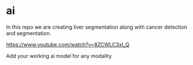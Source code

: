 # ai

In this repo we are creating liver segmentation along with cancer detection and segmentation.


https://www.youtube.com/watch?v=8ZCWLC3xI_Q



Add your working ai model for any modality
